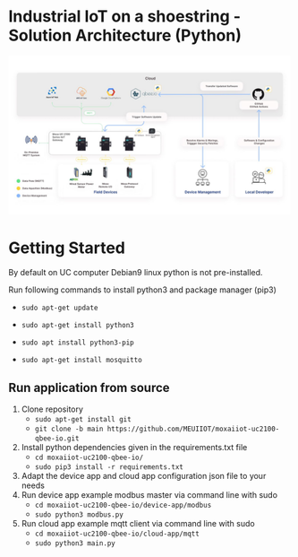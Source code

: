 # Industrial IoT on a shoestring -Solution Architecture (Python)

![](media/solution-architecture-v3.jpg)

# Getting Started
By default on UC computer Debian9 linux python is not pre-installed.

Run following commands to install python3 and package manager (pip3)

   - `sudo apt-get update`

   - `sudo apt-get install python3`

   - `sudo apt install python3-pip`

   - `sudo apt-get install mosquitto`

## Run application from source

1. Clone repository 
   - `sudo apt-get install git`
   - `git clone -b main https://github.com/MEUIIOT/moxaiiot-uc2100-qbee-io.git`
2. Install python dependencies given in the requirements.txt file 
   -  `cd moxaiiot-uc2100-qbee-io/`
   - `sudo pip3 install -r requirements.txt`
3. Adapt the device app and cloud app configuration json file to your needs
4. Run device app example modbus master via command line with sudo
    - `cd moxaiiot-uc2100-qbee-io/device-app/modbus`
    - `sudo python3 modbus.py`
5. Run cloud app example mqtt client via command line with sudo
    - `cd moxaiiot-uc2100-qbee-io/cloud-app/mqtt`
    - `sudo python3 main.py`
